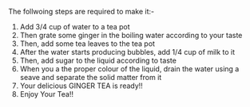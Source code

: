 The follwoing steps are required to make it:-
    
  1. Add 3/4 cup of water to a tea pot
  2. Then grate some ginger in the boiling water according to your taste
  3. Then, add some tea leaves to the tea pot
  4. After the water starts producing bubbles, add 1/4 cup of milk to it
  5. Then, add sugar to the liquid according to taste
  6. When you a the proper colour of the liquid, drain the water using a seave and separate the solid matter from it
  7. Your delicious GINGER TEA is ready!!
  8. Enjoy Your Tea!!